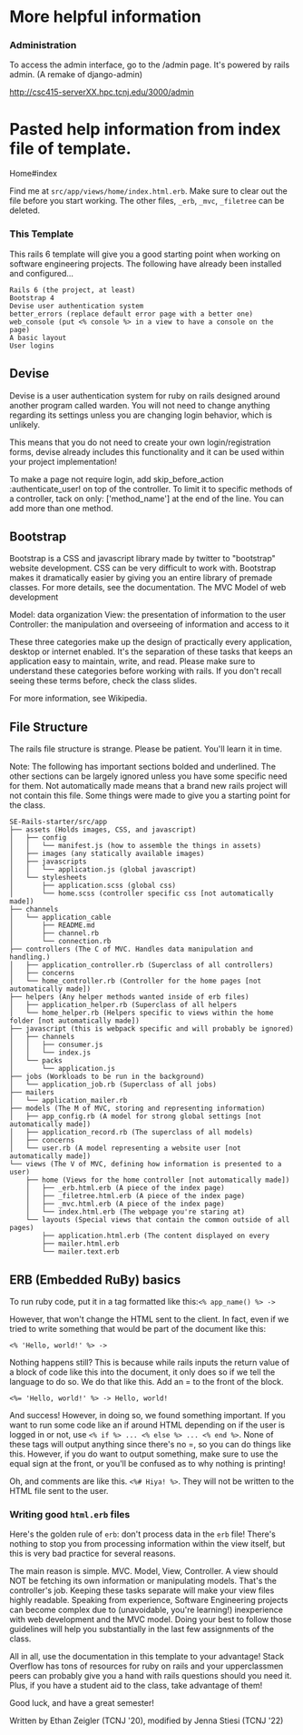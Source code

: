 # More helpful information

### Administration

To access the admin interface, go to the /admin page. It's powered by rails admin. (A remake of django-admin)

http://csc415-serverXX.hpc.tcnj.edu/3000/admin 


# Pasted help information from index file of template.
Home#index

Find me at `src/app/views/home/index.html.erb`. Make sure to clear out the file before you start working. The other files, `_erb`, `_mvc`, `_filetree` can be deleted.

### This Template

This rails 6 template will give you a good starting point when working on software engineering projects. The following have already been installed and configured...

    Rails 6 (the project, at least)
    Bootstrap 4
    Devise user authentication system
    better_errors (replace default error page with a better one)
    web_console (put <% console %> in a view to have a console on the page)
    A basic layout
    User logins

## Devise

Devise is a user authentication system for ruby on rails designed around another program called warden. You will not need to change anything regarding its settings unless you are changing login behavior, which is unlikely.

This means that you do not need to create your own login/registration forms, devise already includes this functionality and it can be used within your project implementation!

To make a page not require login, add skip_before_action :authenticate_user! on top of the controller. To limit it to specific methods of a controller, tack on only: ['method_name'] at the end of the line. You can add more than one method.

## Bootstrap

Bootstrap is a CSS and javascript library made by twitter to "bootstrap" website development. CSS can be very difficult to work with. Bootstrap makes it dramatically easier by giving you an entire library of premade classes. For more details, see the documentation.
The MVC Model of web development

Model: data organization
View: the presentation of information to the user
Controller: the manipulation and overseeing of information and access to it

These three categories make up the design of practically every application, desktop or internet enabled. It's the separation of these tasks that keeps an application easy to maintain, write, and read. Please make sure to understand these categories before working with rails. If you don't recall seeing these terms before, check the class slides.

For more information, see Wikipedia.

## File Structure

The rails file structure is strange. Please be patient. You'll learn it in time.

Note: The following has important sections bolded and underlined. The other sections can be largely ignored unless you have some specific need for them. Not automatically made means that a brand new rails project will not contain this file. Some things were made to give you a starting point for the class.
```
SE-Rails-starter/src/app
├── assets (Holds images, CSS, and javascript)
│   ├── config
│   │   └── manifest.js (how to assemble the things in assets)
│   ├── images (any statically available images)
│   ├── javascripts
│   │   └── application.js (global javascript)
│   └── stylesheets
│       ├── application.scss (global css)
│       └── home.scss (controller specific css [not automatically made])
├── channels
│   └── application_cable
│       ├── README.md
│       ├── channel.rb
│       └── connection.rb
├── controllers (The C of MVC. Handles data manipulation and handling.)
│   ├── application_controller.rb (Superclass of all controllers)
│   ├── concerns
│   └── home_controller.rb (Controller for the home pages [not automatically made])
├── helpers (Any helper methods wanted inside of erb files)
│   ├── application_helper.rb (Superclass of all helpers
│   └── home_helper.rb (Helpers specific to views within the home folder [not automatically made])
├── javascript (this is webpack specific and will probably be ignored)
│   ├── channels
│   │   ├── consumer.js
│   │   └── index.js
│   └── packs
│       └── application.js
├── jobs (Workloads to be run in the background)
│   └── application_job.rb (Superclass of all jobs)
├── mailers
│   └── application_mailer.rb
├── models (The M of MVC, storing and representing information)
│   ├── app_config.rb (A model for strong global settings [not automatically made])
│   ├── application_record.rb (The superclass of all models)
│   ├── concerns
│   └── user.rb (A model representing a website user [not automatically made])
└── views (The V of MVC, defining how information is presented to a user)
    ├── home (Views for the home controller [not automatically made])
    │   ├── _erb.html.erb (A piece of the index page)
    │   ├── _filetree.html.erb (A piece of the index page)
    │   ├── _mvc.html.erb (A piece of the index page)
    │   └── index.html.erb (The webpage you're staring at)
    └── layouts (Special views that contain the common outside of all pages)
        ├── application.html.erb (The content displayed on every
        ├── mailer.html.erb
        └── mailer.text.erb
```
## ERB (Embedded RuBy) basics

To run ruby code, put it in a tag formatted like this:`<% app_name() %> ->`

However, that won't change the HTML sent to the client. In fact, even if we tried to write something that would be part of the document like this:

`<% 'Hello, world!' %> ->`

Nothing happens still? This is because while rails inputs the return value of a block of code like this into the document, it only does so if we tell the language to do so. We do that like this. Add an = to the front of the block.

`<%= 'Hello, world!' %> -> Hello, world!`

And success! However, in doing so, we found something important. If you want to run some code like an if around HTML depending on if the user is logged in or not, use `<% if %> ... <% else %> ... <% end %>`. None of these tags will output anything since there's no =, so you can do things like this. However, if you do want to output something, make sure to use the equal sign at the front, or you'll be confused as to why nothing is printing!



Oh, and comments are like this. `<%# Hiya! %>`. They will not be written to the HTML file sent to the user.



### Writing good `html.erb` files

Here's the golden rule of `erb`: don't process data in the `erb` file! There's nothing to stop you from processing information within the view itself, but this is very bad practice for several reasons.

The main reason is simple. MVC. Model, View, Controller. A view should NOT be fetching its own information or manipulating models. That's the controller's job. Keeping these tasks separate will make your view files highly readable. Speaking from experience, Software Engineering projects can become complex due to (unavoidable, you're learning!) inexperience with web development and the MVC model. Doing your best to follow those guidelines will help you substantially in the last few assignments of the class.

All in all, use the documentation in this template to your advantage! Stack Overflow has tons of resources for ruby on rails and your upperclassmen peers can probably give you a hand with rails questions should you need it. Plus, if you have a student aid to the class, take advantage of them!

Good luck, and have a great semester!

Written by Ethan Zeigler (TCNJ '20), modified by Jenna Stiesi (TCNJ '22)